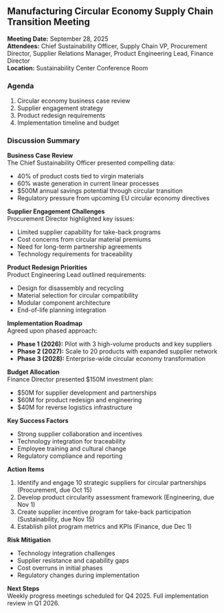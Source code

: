 ## Manufacturing Circular Economy Supply Chain Transition Meeting

**Meeting Date:** September 28, 2025  
**Attendees:** Chief Sustainability Officer, Supply Chain VP, Procurement Director, Supplier Relations Manager, Product Engineering Lead, Finance Director  
**Location:** Sustainability Center Conference Room  

### Agenda
1. Circular economy business case review
2. Supplier engagement strategy
3. Product redesign requirements
4. Implementation timeline and budget

### Discussion Summary

**Business Case Review**  
The Chief Sustainability Officer presented compelling data:
- 40% of product costs tied to virgin materials
- 60% waste generation in current linear processes
- $500M annual savings potential through circular transition
- Regulatory pressure from upcoming EU circular economy directives

**Supplier Engagement Challenges**  
Procurement Director highlighted key issues:
- Limited supplier capability for take-back programs
- Cost concerns from circular material premiums
- Need for long-term partnership agreements
- Technology requirements for traceability

**Product Redesign Priorities**  
Product Engineering Lead outlined requirements:
- Design for disassembly and recycling
- Material selection for circular compatibility
- Modular component architecture
- End-of-life planning integration

**Implementation Roadmap**  
Agreed upon phased approach:
- **Phase 1 (2026):** Pilot with 3 high-volume products and key suppliers
- **Phase 2 (2027):** Scale to 20 products with expanded supplier network
- **Phase 3 (2028):** Enterprise-wide circular economy transformation

**Budget Allocation**  
Finance Director presented $150M investment plan:
- $50M for supplier development and partnerships
- $60M for product redesign and engineering
- $40M for reverse logistics infrastructure

**Key Success Factors**
- Strong supplier collaboration and incentives
- Technology integration for traceability
- Employee training and cultural change
- Regulatory compliance and reporting

**Action Items**
1. Identify and engage 10 strategic suppliers for circular partnerships (Procurement, due Oct 15)
2. Develop product circularity assessment framework (Engineering, due Nov 1)
3. Create supplier incentive program for take-back participation (Sustainability, due Nov 15)
4. Establish pilot program metrics and KPIs (Finance, due Dec 1)

**Risk Mitigation**
- Technology integration challenges
- Supplier resistance and capability gaps
- Cost overruns in initial phases
- Regulatory changes during implementation

**Next Steps**  
Weekly progress meetings scheduled for Q4 2025. Full implementation review in Q1 2026.